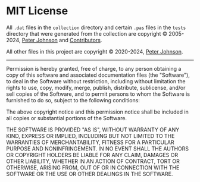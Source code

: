 # MIT License

All `.dat` files in the `collection` directory and certain `.pas` files in the `tests` directory that were generated from the collection are copyright © 2005-2024, [Peter Johnson](https://gravatar.com/delphidabbler) and [Contributors](https://github.com/delphidabbler/code-snippets/tree/master/collection/CONTRIBUTORS).

All other files in this project are copyright © 2020-2024, [Peter Johnson](https://gravatar.com/delphidabbler).

----

Permission is hereby granted, free of charge, to any person obtaining a copy of this software and associated documentation files (the "Software"), to deal in the Software without restriction, including without limitation the rights to use, copy, modify, merge, publish, distribute, sublicense, and/or sell copies of the Software, and to permit persons to whom the Software is furnished to do so, subject to the following conditions:

The above copyright notice and this permission notice shall be included in all copies or substantial portions of the Software.

THE SOFTWARE IS PROVIDED "AS IS", WITHOUT WARRANTY OF ANY KIND, EXPRESS OR IMPLIED, INCLUDING BUT NOT LIMITED TO THE WARRANTIES OF MERCHANTABILITY, FITNESS FOR A PARTICULAR PURPOSE AND NONINFRINGEMENT. IN NO EVENT SHALL THE AUTHORS OR COPYRIGHT HOLDERS BE LIABLE FOR ANY CLAIM, DAMAGES OR OTHER LIABILITY, WHETHER IN AN ACTION OF CONTRACT, TORT OR OTHERWISE, ARISING FROM, OUT OF OR IN CONNECTION WITH THE SOFTWARE OR THE USE OR OTHER DEALINGS IN THE SOFTWARE.
